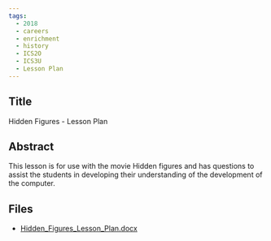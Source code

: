 ```yaml
---
tags:
  - 2018
  - careers
  - enrichment
  - history
  - ICS2O
  - ICS3U
  - Lesson Plan
---
```

    
## Title

Hidden Figures - Lesson Plan

## Abstract

This lesson is for use with the movie Hidden figures and has questions to assist the students in developing their understanding of the development of the computer.

## Files

- [Hidden_Figures_Lesson_Plan.docx](resources/2018/Richard_VanDeWiele/Hidden_Figures_Lesson_Plan.docx)
